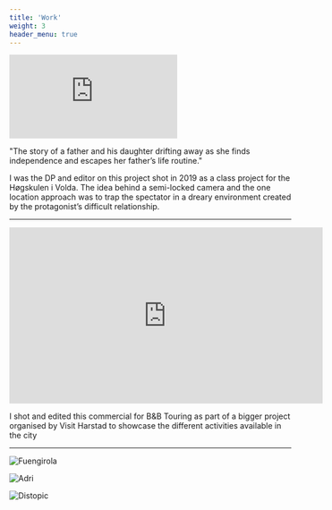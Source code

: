 ```yaml
---
title: 'Work'
weight: 3
header_menu: true
---
```


<div class="video-iframe">
  <iframe src="https://www.youtube.com/embed/SADLtciQ-Dc" frameborder="0" allow="accelerometer; autoplay; encrypted-media; gyroscope; picture-in-picture" allowfullscreen></iframe>
</div>

"The story of a father and his daughter drifting away as she finds independence and escapes her father’s life routine."

I was the DP and editor on this project shot in 2019 as a class project for the Høgskulen i Volda. The idea behind a semi-locked camera and the one location approach was to trap the spectator in a dreary environment created by the protagonist’s difficult relationship.

---
<div class="video-iframe">
  <iframe width="560" height="315" src="https://www.youtube.com/embed/z4JjiIijmUU" frameborder="0" allow="accelerometer; autoplay; encrypted-media; gyroscope; picture-in-picture" allowfullscreen></iframe>
</div>

I shot and edited this commercial for B&B Touring as part of a bigger project organised by Visit Harstad to showcase the different activities available in the city

---

![Fuengirola](https://i.imgur.com/ijWITNp.jpg)

![Adri](https://i.imgur.com/YpSAgLU.jpg)

![Distopic](https://i.imgur.com/RQ9wCOx.jpg)

